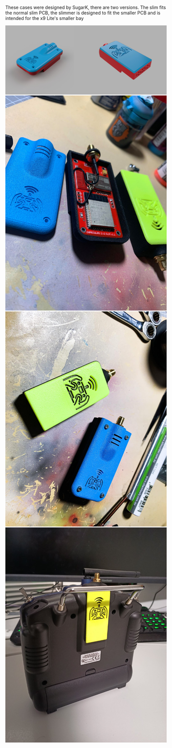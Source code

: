 These cases were designed by SugarK, there are two versions. 
The slim fits the normal slim PCB, the slimmer is designed to fit the smaller PCB and is intended for the x9 Lite's smaller bay

![3D render](img1.jpg)
![Top off showing PCB](img2.jpg)
![On desk after painting](img3.jpg)
![Installed in X9 Lite](img4.jpg)